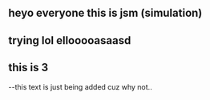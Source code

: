 ## heyo everyone this is jsm (simulation)
## trying lol ellooooasaasd
## this is 3

--this text is just being added cuz why not..